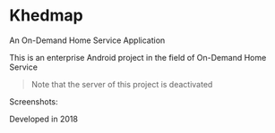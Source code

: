 # Khedmap
An On-Demand Home Service Application

This is an enterprise Android project in the field of On-Demand Home Service

> Note that the server of this project is deactivated

Screenshots:


Developed in 2018
